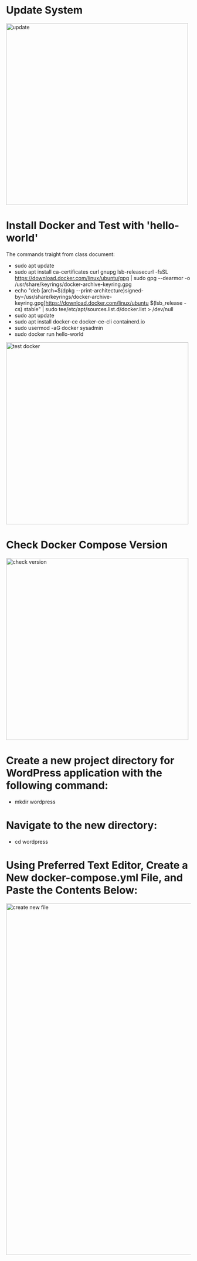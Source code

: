 # Update System
<img width="496" alt="update" src="https://user-images.githubusercontent.com/114501322/200607127-bf2e276e-8dc8-44bb-ad91-c5b8e2e4b897.png">

# Install Docker and Test with 'hello-world'
The commands traight from class document:
- sudo apt update
- sudo apt install ca-certificates curl gnupg lsb-releasecurl -fsSL https://download.docker.com/linux/ubuntu/gpg | sudo gpg --dearmor -o /usr/share/keyrings/docker-archive-keyring.gpg
- echo "deb [arch=$(dpkg --print-architecture)signed-by=/usr/share/keyrings/docker-archive-keyring.gpg]https://download.docker.com/linux/ubuntu $(lsb_release -cs) stable" | sudo tee/etc/apt/sources.list.d/docker.list > /dev/null
- sudo apt update
- sudo apt install docker-ce docker-ce-cli containerd.io
- sudo usermod -aG docker sysadmin
- sudo docker run hello-world

<img width="497" alt="test docker" src="https://user-images.githubusercontent.com/114501322/200607319-9318bfd7-e132-4744-ba23-ea23320d63e7.png">

# Check Docker Compose Version
<img width="497" alt="check version" src="https://user-images.githubusercontent.com/114501322/200612855-eaa75616-85b7-467d-9ff3-9278b3613eb9.png">

# Create a new project directory for WordPress application with the following command:
- mkdir wordpress

# Navigate to the new directory:
- cd wordpress

# Using Preferred Text Editor, Create a New docker-compose.yml File, and Paste the Contents Below:
<img width="960" alt="create new file" src="https://user-images.githubusercontent.com/114501322/200646954-f7a1f5a6-1219-454e-9881-66a6fdd39c5f.png">
